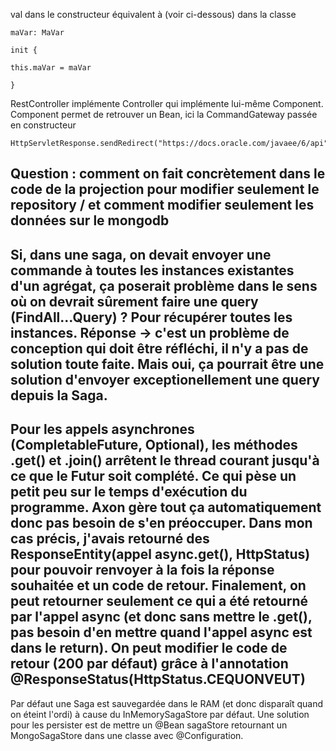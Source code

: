 val dans le constructeur équivalent à (voir ci-dessous) dans la classe 

    maVar: MaVar

    init {

    this.maVar = maVar 

    }

RestController implémente Controller qui implémente lui-même Component. Component permet de retrouver un Bean, ici la CommandGateway passée en constructeur

    HttpServletResponse.sendRedirect("https://docs.oracle.com/javaee/6/api")

Question : comment on fait concrètement dans le code de la projection pour modifier seulement
le repository / et comment modifier seulement les données sur le mongodb
---
Si, dans une saga, on devait envoyer une commande à toutes les instances existantes d'un agrégat,
ça poserait problème dans le sens où on devrait sûrement faire une query (FindAll...Query) ? Pour récupérer toutes les instances.
Réponse -> c'est un problème de conception qui doit être réfléchi, il n'y a pas de solution toute faite.
Mais oui, ça pourrait être une solution d'envoyer exceptionellement une query depuis la Saga.
---
Pour les appels asynchrones (CompletableFuture, Optional), les méthodes .get() et .join() arrêtent le thread courant
jusqu'à ce que le Futur soit complété. Ce qui pèse un petit peu sur le temps d'exécution du programme.
Axon gère tout ça automatiquement donc pas besoin de s'en préoccuper.
Dans mon cas précis, j'avais retourné des ResponseEntity(appel async.get(), HttpStatus) pour pouvoir renvoyer à la fois la réponse souhaitée
et un code de retour. Finalement, on peut retourner seulement ce qui a été retourné par
l'appel async (et donc sans mettre le .get(), pas besoin d'en mettre quand l'appel async est dans le return).
On peut modifier le code de retour (200 par défaut) grâce à l'annotation @ResponseStatus(HttpStatus.CEQUONVEUT)
---
Par défaut une Saga est sauvegardée dans le RAM (et donc disparaît quand on éteint l'ordi) à cause du InMemorySagaStore par défaut.
Une solution pour les persister est de mettre un @Bean sagaStore retournant un MongoSagaStore dans une classe avec @Configuration.